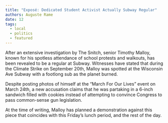 ```yaml
---
title: "Exposé: Dedicated Student Activist Actually Subway Regular"
authors: Auguste Rame
date: 12
tags:
  - local
  - politics
  - featured
---
```


After an extensive investigation by The Snitch, senior Timothy Malloy, known for his spotless attendance of school protests and walkouts, has been revealed to be a regular at Subway. Witnesses have stated that during the Climate Strike on September 20th, Malloy was spotted at the Wisconsin Ave Subway with a footlong sub as the planet burned.

Despite posting photos of himself at the “March For Our Lives” event on March 24th, a new accusation claims that he was partaking in a 6-inch sandwich filled with cookies instead of attempting to convince Congress to pass common-sense gun legislation.

At the time of writing, Malloy has planned a demonstration against this piece that coincides with this Friday’s lunch period, and the rest of the day.
